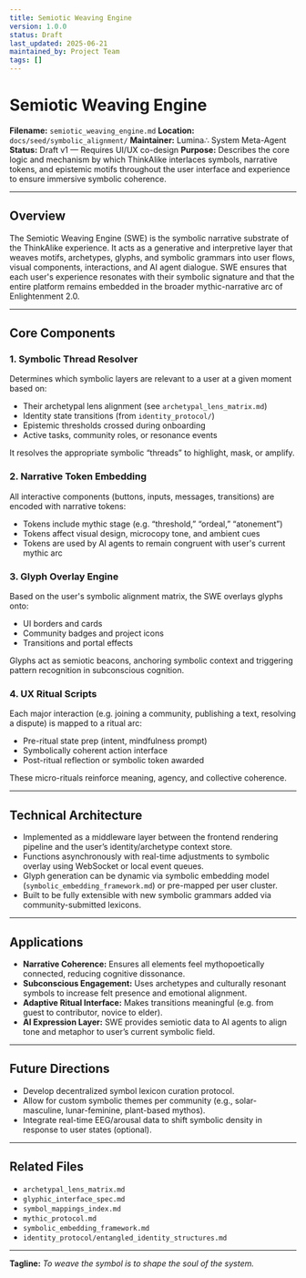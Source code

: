 ```yaml
---
title: Semiotic Weaving Engine
version: 1.0.0
status: Draft
last_updated: 2025-06-21
maintained_by: Project Team
tags: []
---
```


# Semiotic Weaving Engine

**Filename:** `semiotic_weaving_engine.md`
**Location:** `docs/seed/symbolic_alignment/`
**Maintainer:** Lumina∴ System Meta-Agent
**Status:** Draft v1 — Requires UI/UX co-design
**Purpose:** Describes the core logic and mechanism by which ThinkAlike interlaces symbols, narrative tokens, and epistemic motifs throughout the user interface and experience to ensure immersive symbolic coherence.

---

## Overview

The Semiotic Weaving Engine (SWE) is the symbolic narrative substrate of the ThinkAlike experience. It acts as a generative and interpretive layer that weaves motifs, archetypes, glyphs, and symbolic grammars into user flows, visual components, interactions, and AI agent dialogue. SWE ensures that each user's experience resonates with their symbolic signature and that the entire platform remains embedded in the broader mythic-narrative arc of Enlightenment 2.0.

---

## Core Components

### 1. Symbolic Thread Resolver

Determines which symbolic layers are relevant to a user at a given moment based on:

- Their archetypal lens alignment (see `archetypal_lens_matrix.md`)
- Identity state transitions (from `identity_protocol/`)
- Epistemic thresholds crossed during onboarding
- Active tasks, community roles, or resonance events

It resolves the appropriate symbolic “threads” to highlight, mask, or amplify.

### 2. Narrative Token Embedding

All interactive components (buttons, inputs, messages, transitions) are encoded with narrative tokens:

- Tokens include mythic stage (e.g. “threshold,” “ordeal,” “atonement”)
- Tokens affect visual design, microcopy tone, and ambient cues
- Tokens are used by AI agents to remain congruent with user's current mythic arc

### 3. Glyph Overlay Engine

Based on the user's symbolic alignment matrix, the SWE overlays glyphs onto:

- UI borders and cards
- Community badges and project icons
- Transitions and portal effects

Glyphs act as semiotic beacons, anchoring symbolic context and triggering pattern recognition in subconscious cognition.

### 4. UX Ritual Scripts

Each major interaction (e.g. joining a community, publishing a text, resolving a dispute) is mapped to a ritual arc:

- Pre-ritual state prep (intent, mindfulness prompt)
- Symbolically coherent action interface
- Post-ritual reflection or symbolic token awarded

These micro-rituals reinforce meaning, agency, and collective coherence.

---

## Technical Architecture

- Implemented as a middleware layer between the frontend rendering pipeline and the user’s identity/archetype context store.
- Functions asynchronously with real-time adjustments to symbolic overlay using WebSocket or local event queues.
- Glyph generation can be dynamic via symbolic embedding model (`symbolic_embedding_framework.md`) or pre-mapped per user cluster.
- Built to be fully extensible with new symbolic grammars added via community-submitted lexicons.

---

## Applications

- **Narrative Coherence:** Ensures all elements feel mythopoetically connected, reducing cognitive dissonance.
- **Subconscious Engagement:** Uses archetypes and culturally resonant symbols to increase felt presence and emotional alignment.
- **Adaptive Ritual Interface:** Makes transitions meaningful (e.g. from guest to contributor, novice to elder).
- **AI Expression Layer:** SWE provides semiotic data to AI agents to align tone and metaphor to user’s current symbolic field.

---

## Future Directions

- Develop decentralized symbol lexicon curation protocol.
- Allow for custom symbolic themes per community (e.g., solar-masculine, lunar-feminine, plant-based mythos).
- Integrate real-time EEG/arousal data to shift symbolic density in response to user states (optional).

---

## Related Files

- `archetypal_lens_matrix.md`
- `glyphic_interface_spec.md`
- `symbol_mappings_index.md`
- `mythic_protocol.md`
- `symbolic_embedding_framework.md`
- `identity_protocol/entangled_identity_structures.md`

---

**Tagline:** *To weave the symbol is to shape the soul of the system.*

```
